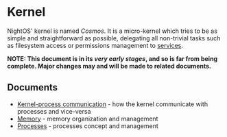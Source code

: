 # Kernel

NightOS' kernel is named _Cosmos_. It is a micro-kernel which tries to be as simple and straightforward as possible, delegating all non-trivial tasks such as filesystem access or permissions management to [services](../../technical/services.md).

**NOTE: This document is in its _very early stages_, and so is far from being complete. Major changes may and will be made to related documents.**

## Documents

* [Kernel-process communication](kpc.md) - how the kernel communicate with processes and vice-versa
* [Memory](memory.md) - memory organization and management
* [Processes](processes.md) - processes concept and management